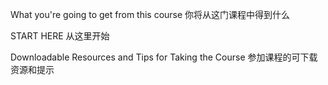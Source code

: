 What you're going to get from this course
你将从这门课程中得到什么

START HERE
从这里开始

Downloadable Resources and Tips for Taking the Course
参加课程的可下载资源和提示